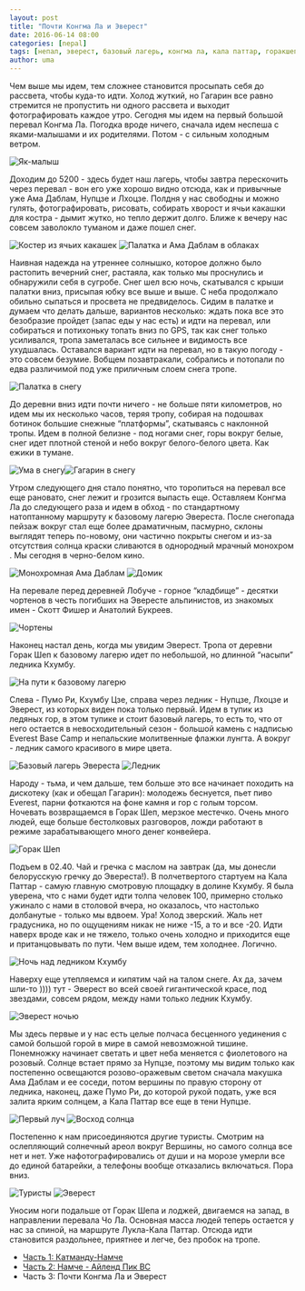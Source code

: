 ```yaml
---
layout: post
title: "Почти Конгма Ла и Эверест"
date: 2016-06-14 08:00
categories: [nepal]
tags: [непал, эверест, базовый лагерь, конгма ла, кала паттар, горакшеп]
author: uma
---
```



Чем выше мы идем, тем сложнее становится просыпать себя до рассвета, чтобы куда-то идти. Холод жуткий, но Гагарин все равно стремится не пропустить ни одного рассвета и выходит фотографировать каждое утро. Сегодня мы идем на первый большой перевал Конгма Ла. Погодка вроде ничего, сначала идем неспеша с яками-малышами и их родителями. Потом - с сильным холодным ветром.

![Як-малыш](photo_4738.jpg)

Доходим до 5200 - здесь будет наш лагерь, чтобы завтра перескочить через перевал - вон его уже хорошо видно отсюда, как и привычные уже Ама Даблам, Нупцзе и Лхоцзе. Полдня у нас свободны и можно гулять, фотографировать, рисовать, собирать хворост и ячьи какашки для костра - дымит жутко, но тепло держит долго. Ближе к вечеру нас совсем заволокло туманом и даже пошел снег.

![Костер из ячьих какашек](photo_4908.jpg)
![Палатка и Ама Даблам в облаках](photo_9303.jpg)

Наивная надежда на утреннее солнышко, которое должно было растопить вечерний снег, растаяла, как только мы проснулись и обнаружили себя в сугробе. Снег шел всю ночь, скатывался с крыши палатки вниз, присыпая юбку все выше и выше. С неба продолжало обильно сыпаться и просвета не предвиделось. Сидим в палатке и думаем что делать дальше, вариантов несколько: ждать пока все это безобразие пройдет (запас еды у нас есть) и идти на перевал, или собираться и потихоньку топать вниз по GPS, так как снег только усиливался, тропа заметалась все сильнее и видимость все ухудшалась. Оставался вариант идти на перевал, но в такую погоду - это совсем безумие. Вобщем позавтракали, собрались и потопали по едва различимой под уже приличным слоем снега тропе.

![Палатка в снегу](photo_2.jpg)

До деревни вниз идти почти ничего - не больше пяти километров, но идем мы их несколько часов, теряя тропу, собирая на подошвах ботинок большие снежные “платформы”, скатываясь с наклонной тропы. Идем в полной белизне - под ногами снег, горы вокруг белые, снег идет плотной стеной и небо вокруг белого-белого цвета. Как ежики в тумане.

![Ума в снегу](photo_9326.jpg)![Гагарин в снегу](photo_090926.jpg)

Утром следующего дня стало понятно, что торопиться на перевал все еще рановато, снег лежит и грозится выпасть еще. Оставляем Конгма Ла до следующего раза и идем в обход - по стандартному натоптанному маршруту к базовому лагерю Эвереста. После снегопада пейзаж вокруг стал еще более драматичным, пасмурно, склоны выглядят теперь по-новому, они частично покрыты снегом и из-за отсутствия солнца краски сливаются в однородный мрачный монохром . Мы сегодня в черно-белом кино.

![Монохромная Ама Даблам](photo_9337.jpg)
![Домик](photo_9372.jpg)

На перевале перед деревней Лобуче - горное “кладбище” - десятки чортенов в честь погибших на Эвересте альпинистов, из знакомых имен - Скотт Фишер и Анатолий Букреев.

![Чортены](photo_9377.jpg)

Наконец настал день, когда мы увидим Эверест. Тропа от деревни Горак Шеп к базовому лагерю идет по небольшой, но длинной “насыпи” ледника Кхумбу. 

![На пути к базовому лагерю](photo_9416.jpg)

Слева - Пумо Ри, Кхумбу Цзе, справа через ледник - Нупцзе, Лхоцзе и Эверест, из которых виден пока только первый. Идем в тупик из ледяных гор, в этом тупике и стоит базовый лагерь, то есть то, что от него остается в невосходительный сезон - большой камень с надписью Everest Base Camp и непальские молитвенные флажки лунгта. А вокруг - ледник самого красивого в мире цвета.

![Базовый лагерь Эвереста](photo_9523.jpg)
![Ледник](photo_9475.jpg)

Народу - тьма, и чем дальше, тем больше это все начинает походить на дискотеку (как и обещал Гагарин): молодежь беснуется, пьет пиво Everest, парни фоткаются на фоне камня и гор с голым торсом. Ночевать возвращаемся в Горак Шеп, мерзкое местечко. Очень много людей, еще больше бестолковых разговоров, ложди работают в режиме зарабатывающего много денег конвейера.

![Горак Шеп](photo_9764.jpg)

Подъем в 02.40. Чай и гречка с маслом на завтрак (да, мы донесли белорусскую гречку до Эвереста!). В полчетвертого стартуем на Кала Паттар - самую главную смотровую площадку в долине Кхумбу. Я была уверена, что с нами будет идти толпа человек 100, примерно столько ужинало с нами в столовой вчера, но оказалось, что настолько долбанутые - только мы вдвоем. Ура! Холод зверский. Жаль нет градусника, но по ощущениям никак не ниже -15, а то и все -20. Идти наверх вроде как и не тяжело, только очень холодно и приходится еще и пританцовывать по пути. Чем выше идем, тем холоднее. Логично.

![Ночь над ледником Кхумбу](photo_9573.jpg)

Наверху еще утепляемся и кипятим чай на талом снеге. Ах да, зачем шли-то )))) тут - Эверест во всей своей гигантической красе, под звездами, совсем рядом, между нами только ледник Кхумбу.

![Эверест ночью](photo_9578.jpg)

Мы здесь первые и у нас есть целые полчаса бесценного уединения с самой большой горой в мире в самой невозможной тишине. Понемножку начинает светать и цвет неба меняется с фиолетового на розовый. Солнце встает прямо за Нупцзе, поэтому мы видим только как постепенно освещаются розово-оражевым светом сначала макушка Ама Даблам и ее соседи, потом вершины по правую сторону от ледника, наконец, даже Пумо Ри, до которой рукой подать, уже вся залита ярким солнцем, а Кала Паттар все еще в тени Нупцзе.

![Первый луч](photo_9623.jpg)
![Восход солнца](photo_9716.jpg)

Постепенно к нам присоединяются другие туристы. Смотрим на ослепляющий солнечный ареол вокруг Вершины, но самого солнца все нет и нет. Уже нафотографировались от души и на морозе умерли все до единой батарейки, а телефоны вообще отказались включаться. Пора вниз.

![Туристы](photo_9753.jpg)
![Эверест](photo_9747.jpg)

Уносим ноги подальше от Горак Шепа и лоджей, двигаемся на запад, в направлении перевала Чо Ла. Основная масса людей теперь остается у нас за спиной, на маршруте Лукла-Кала Паттар. Отсюда идти становится раздольнее, приятнее и легче, без пробок на тропе.

- [Часть 1: Катманду-Намче](/kathmandu-namche/)
- [Часть 2: Намче - Айленд Пик BC](/namche-island-peak/)
- Часть 3: Почти Конгма Ла и Эверест

